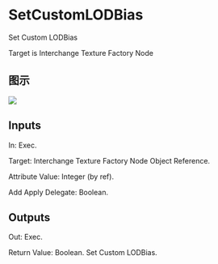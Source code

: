 # SetCustomLODBias

Set Custom LODBias

Target is Interchange Texture Factory Node

## 图示

![]($-20221218-19353156.png)

## Inputs

In: Exec.

Target: Interchange Texture Factory Node Object Reference.

Attribute Value: Integer (by ref).

Add Apply Delegate: Boolean.  

## Outputs

Out: Exec.

Return Value: Boolean. Set Custom LODBias.


